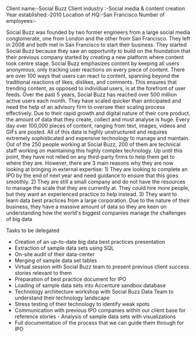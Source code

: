
Client name:-Social Buzz
Client industry :-Social media & content creation 
Year established:-2010
Location of HQ:-San Francisco
Number of employees:-

Social Buzz was founded by two former engineers from a large social media conglomerate, one from London and the other from San Francisco. They left in 2008 and both met in San Francisco to start their business. They started Social Buzz because they saw an opportunity to build on the foundation that their previous company started by creating a new platform where content took centre stage. Social Buzz emphasizes content by keeping all users anonymous, only tracking user reactions on every piece of content. There are over 100 ways that users can react to content, spanning beyond the traditional reactions of likes, dislikes, and comments. This ensures that trending content, as opposed to individual users, is at the forefront of user feeds. Over the past 5 years, Social Buzz has reached over 500 million active users each month. They have scaled quicker than anticipated and need the help of an advisory firm to oversee their scaling process effectively. Due to their rapid growth and digital nature of their core product, the amount of data that they create, collect and must analyse is huge. Every day over 100,000 pieces of content, ranging from text, images, videos and GIFs are posted. All of this data is highly unstructured and requires extremely sophisticated and expensive technology to manage and maintain. Out of the 250 people working at Social Buzz, 200 of them are technical staff working on maintaining this highly complex technology. Up until this point, they have not relied on any third-party firms to help them get to where they are. However, there are 3 main reasons why they are now looking at bringing in external expertise: 1) They are looking to complete an IPO by the end of next year and need guidance to ensure that this goes smoothly. 2) They are still a small company and do not have the resources to manage the scale that they are currently at. They could hire more people, but they want an experienced practice to help instead. 3) They want to learn data best practices from a large corporation. Due to the nature of their business, they have a massive amount of data so they are keen on understanding how the world's biggest companies manage the challenges of big data

Tasks to be delegated
 - Creation of an up-to-date big
data best practices presentation 
- Extraction of sample data sets using
SQL
- On-site audit of their data-center 
- Merging of sample data set tables 
- Virtual session with Social Buzz team
to present previous client success stories relevant to them
 - Preparation of best practice
document for IPO
 - Loading of sample data sets into
Accenture sandbox database
 - Technology architecture workshop
with Social Buzz Data Team to understand their technology landscape 
- Stress testing of their technology to
identify weak spots 
- Communication with previous IPO
companies within our client base for reference stories - Analysis of sample
data sets with visualizations
 - Full documentation of the process
that we can guide them through for IPO
